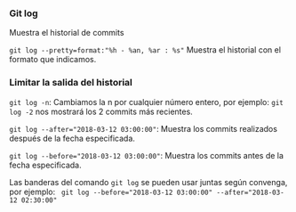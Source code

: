### Git log
Muestra el historial de commits

`git log --pretty=format:"%h - %an, %ar : %s"`
Muestra el historial con el formato que indicamos.

### Limitar la salida del historial
`git log -n`: Cambiamos la n por cualquier número entero, por ejemplo: `git log -2` nos mostrará los 2 commits más recientes.

`git log --after="2018-03-12 03:00:00"`: Muestra los commits realizados después de la fecha especificada.

`git log --before="2018-03-12 03:00:00"`: Muestra los commits antes de la fecha especificada.

Las banderas del comando `git log` se pueden usar juntas según convenga, por ejemplo:
` git log --before="2018-03-12 03:00:00" --after="2018-03-12 02:30:00"`